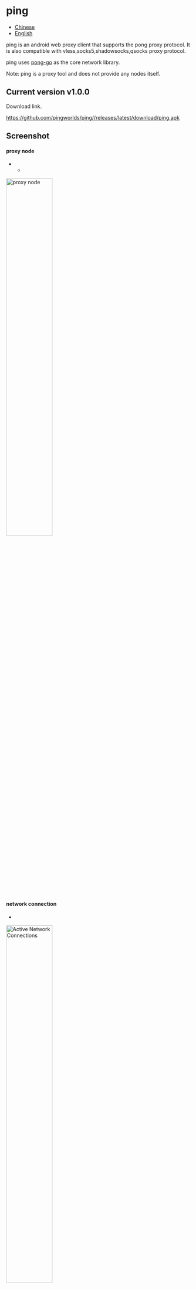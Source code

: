 # ping


- [Chinese](README.md)
- [English](readme_en.md)



ping is an android web proxy client that supports the pong proxy protocol.
It is also compatible with vless,socks5,shadowsocks,qsocks proxy protocol.

ping uses [pong-go](https://github.com/pingworlds/pong) as the core network library.


Note: ping is a proxy tool and does not provide any nodes itself.


## Current version v1.0.0


Download link.


 <https://github.com/pingworlds/ping//releases/latest/download/ping.apk>



## Screenshot


#### proxy node
- - 
 
<img src="./img/points.png" alt="proxy node" width="50%"/>


#### network connection
- 
 

<img src="./img/alive_conn.png" alt="Active Network Connections" width="50%"/>
<img src="./img/close_conn.png" alt="Closed network connections" width="50%"/>
<img src="./img/error_conn.png" alt="Faulty network connections" width="50%"/>
<img src="./img/reject_conn.png" alt="Intercepted network connections" width="50%"/>
 


#### Settings

<img src="./img/settings_1.png" alt="Settings" width="50%"/>
<img src="./img/settings_2.png" alt="Settings" width="50%"/>
<img src="./img/settings_3.png" alt="Settings" width="50%"/
 
## transport protocols

The following transport protocols are supported.

- http2
- h2c
- http3
- ws
- wss
- https
- http
- tcp
- tls


## proxy protocols

pong supports the following proxy protocols.
- pong
  
  Recommended Preferred

- shadowsokcs 

    Only plaintext is supported

- vless

    Plaintext only

- socks5
    
    No authentication support

- qsocks 

A lite version of socks5 without handshake process 


Note: All proxy protocols, only plaintext is supported



## Settings

 
Try to keep the default settings, relatively stable 
 
  
### Suggestions for setting options 
 
- Traffic takeover mode 
  
    Recommended per-app proxy, global mode is still unstable.

- Doh service 

    Be careful to open, doh service is sensitive to network environment

          
- auto-try 
 
    It is recommended to turn on, auto-try means auto-proxy in case of direct connection failure, theoretically it can be used without blacklist. 

-Block mode 

    Recommended to turn on, advertising rarely misses

          
- rule set 
 
    Domain and IP rules are managed by blacklist, whitelist and block list respectively
 
- pass mode 
 
    Blacklist mode is recommended for domain names. ip whitelist mode
